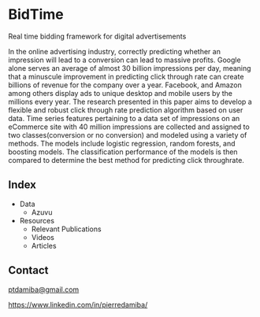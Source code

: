 # BidTime
Real time bidding framework for digital advertisements

In the online advertising industry, correctly predicting whether an impression will lead to a conversion can lead to massive profits. Google alone serves an average of almost 30 billion impressions per day, meaning that a minuscule improvement in predicting click through rate can create billions of revenue for the company over a year. Facebook, and Amazon among others  display ads to unique desktop and mobile users by the millions every year. The research presented in this paper aims to develop a flexible and robust click through rate prediction algorithm based on user data. Time series features pertaining to a data set of impressions on an eCommerce site with 40 million impressions are collected and assigned to two classes(conversion or no conversion) and modeled using a variety of methods. The models include logistic regression, random forests, and boosting models. The classification performance of the models is then compared to determine the best method for predicting click throughrate.

## Index
* Data
  * Azuvu
* Resources
  * Relevant Publications
  * Videos
  * Articles

## Contact
ptdamiba@gmail.com

https://www.linkedin.com/in/pierredamiba/
